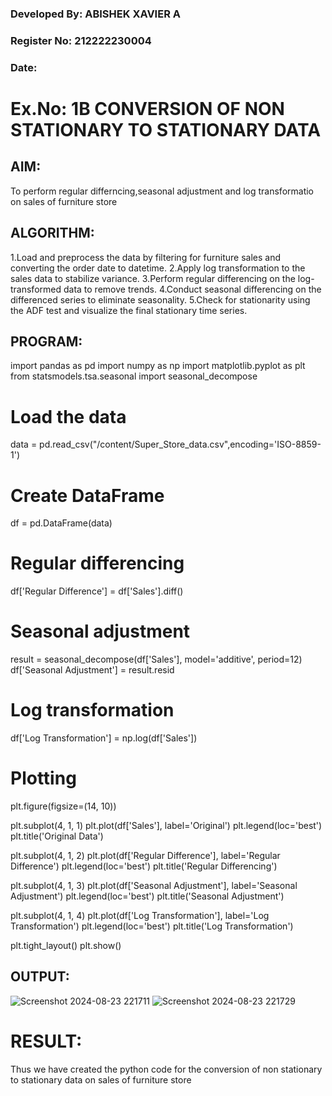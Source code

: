 ### Developed By: ABISHEK XAVIER A
### Register No: 212222230004
### Date:

# Ex.No: 1B CONVERSION OF NON STATIONARY TO STATIONARY DATA


## AIM:
To perform regular differncing,seasonal adjustment and log transformatio on sales of furniture store

## ALGORITHM:
1.Load and preprocess the data by filtering for furniture sales and converting the order date to datetime.
2.Apply log transformation to the sales data to stabilize variance.
3.Perform regular differencing on the log-transformed data to remove trends.
4.Conduct seasonal differencing on the differenced series to eliminate seasonality.
5.Check for stationarity using the ADF test and visualize the final stationary time series.

## PROGRAM:
import pandas as pd
import numpy as np
import matplotlib.pyplot as plt
from statsmodels.tsa.seasonal import seasonal_decompose

# Load the data
data = pd.read_csv("/content/Super_Store_data.csv",encoding='ISO-8859-1')
# Create DataFrame
df = pd.DataFrame(data)

# Regular differencing
df['Regular Difference'] = df['Sales'].diff()

# Seasonal adjustment
result = seasonal_decompose(df['Sales'], model='additive', period=12)
df['Seasonal Adjustment'] = result.resid

# Log transformation
df['Log Transformation'] = np.log(df['Sales'])

# Plotting
plt.figure(figsize=(14, 10))

plt.subplot(4, 1, 1)
plt.plot(df['Sales'], label='Original')
plt.legend(loc='best')
plt.title('Original Data')

plt.subplot(4, 1, 2)
plt.plot(df['Regular Difference'], label='Regular Difference')
plt.legend(loc='best')
plt.title('Regular Differencing')

plt.subplot(4, 1, 3)
plt.plot(df['Seasonal Adjustment'], label='Seasonal Adjustment')
plt.legend(loc='best')
plt.title('Seasonal Adjustment')

plt.subplot(4, 1, 4)
plt.plot(df['Log Transformation'], label='Log Transformation')
plt.legend(loc='best')
plt.title('Log Transformation')

plt.tight_layout()
plt.show()
## OUTPUT:
![Screenshot 2024-08-23 221711](https://github.com/user-attachments/assets/ffd8e051-90ec-4f76-b28e-ff9e49d34638)
![Screenshot 2024-08-23 221729](https://github.com/user-attachments/assets/93341a28-89cc-40cc-b8a6-ef6e44c6066e)


# RESULT:
Thus we have created the python code for the conversion of non stationary to stationary data on sales of furniture store
